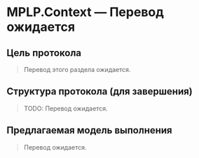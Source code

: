 # MPLP.Context — Перевод ожидается

## Цель протокола
> Перевод этого раздела ожидается.

## Структура протокола (для завершения)
> TODO: Перевод ожидается.

## Предлагаемая модель выполнения
> Перевод ожидается.